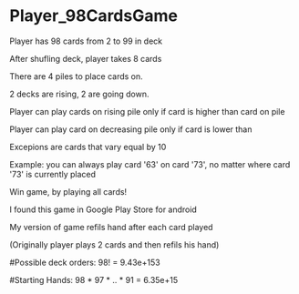 # Player_98CardsGame

Player has 98 cards from 2 to 99 in deck

After shufling deck, player takes 8 cards

There are 4 piles to place cards on. 

2 decks are rising, 2 are going down.

Player can play cards on rising pile only if card is higher than card on pile

Player can play card on decreasing pile only if card is lower than

Excepions are cards that vary equal by 10

Example: you can always play card '63' on card '73', no matter where card '73' is currently placed



Win game, by playing all cards!



I found this game in Google Play Store for android

My version of game refils hand after each card played

(Originally player plays 2 cards and then  refils his hand)

#Possible deck orders:
98! = 9.43e+153

#Starting Hands:
98 * 97 * .. * 91 = 6.35e+15